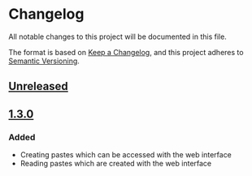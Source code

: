 # Changelog
All notable changes to this project will be documented in this file.

The format is based on [Keep a Changelog](https://keepachangelog.com/en/1.0.0/),
and this project adheres to [Semantic Versioning](https://semver.org/spec/v2.0.0.html).

## [Unreleased]

## [1.3.0]
### Added
- Creating pastes which can be accessed with the web interface
- Reading pastes which are created with the web interface

[Unreleased]: https://github.com/joestr/KpasteCli/compare/v1.3.0...HEAD
[1.3.0]: https://github.com/joestr/KpasteCli/compare/fcd3a4dacf9c7bcbe7f1041f6e8d56550dbe60d8...v1.3.0

